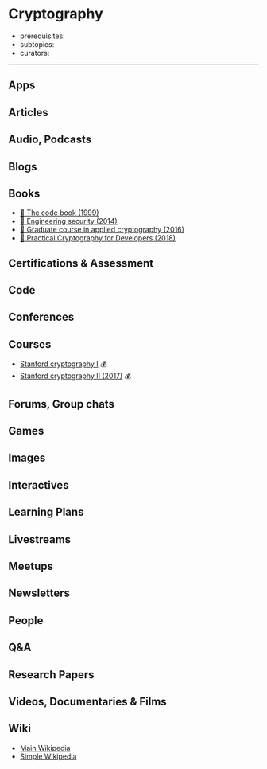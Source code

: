 # Cryptography

- prerequisites:
- subtopics:
- curators:

------

## Apps

## Articles

## Audio, Podcasts

## Blogs

## Books
- [📕 The code book (1999)](http://www.goodreads.com/book/show/17994.The_Code_Book)
- [📖 Engineering security (2014)](https://www.cs.auckland.ac.nz/~pgut001/pubs/book.pdf)
- [📖 Graduate course in applied cryptography (2016)](https://crypto.stanford.edu/~dabo/cryptobook/draft_0_3.pdf)
- [📖 Practical Cryptography for Developers (2018)](https://cryptobook.nakov.com/?q=)


## Certifications & Assessment

## Code

## Conferences

## Courses

- [Stanford cryptography I](https://www.coursera.org/learn/crypto) 💰
- [Stanford cryptography II (2017)](https://www.coursera.org/learn/crypto2) 💰

## Forums, Group chats

## Games

## Images

## Interactives

## Learning Plans

## Livestreams

## Meetups

## Newsletters

## People

## Q&A

## Research Papers

## Videos, Documentaries & Films

## Wiki
- [Main Wikipedia](https://en.wikipedia.org/wiki/Cryptography)
- [Simple Wikipedia](https://simple.wikipedia.org/wiki/Cryptography)
